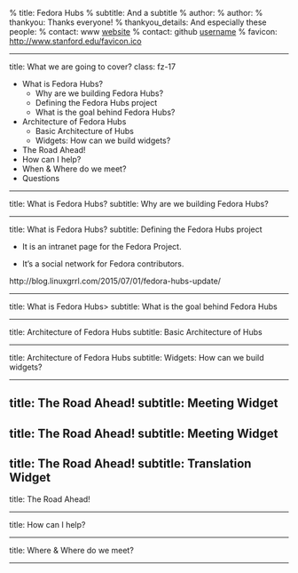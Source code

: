 % title: Fedora Hubs
% subtitle: And a subtitle
% author: 
% author: 
% thankyou: Thanks everyone!
% thankyou_details: And especially these people:
% contact: <span>www</span> <a href="http://www.google.edu/">website</a>
% contact: <span>github</span> <a href="http://github.com">username</a>
% favicon: http://www.stanford.edu/favicon.ico

---
title: What we are going to cover?
class: fz-17

- What is Fedora Hubs?
    - Why are we building Fedora Hubs?
    - Defining the Fedora Hubs project
    - What is the goal behind Fedora Hubs?
- Architecture of Fedora Hubs
    - Basic Architecture of Hubs
    - Widgets: How can we build widgets?
- The Road Ahead!
- How can I help?
- When & Where do we meet?
- Questions

---
title: What is Fedora Hubs?
subtitle: Why are we building Fedora Hubs?

---
title: What is Fedora Hubs?
subtitle: Defining the Fedora Hubs project

- It is an intranet page for the Fedora Project.
 
- It’s a social network for Fedora contributors.

<footer class="source">http://blog.linuxgrrl.com/2015/07/01/fedora-hubs-update/</footer>

---
title: What is Fedora Hubs>
subtitle: What is the goal behind Fedora Hubs

---
title: Architecture of Fedora Hubs
subtitle: Basic Architecture of Hubs

---
title: Architecture of Fedora Hubs
subtitle: Widgets: How can we build widgets?

---
title: The Road Ahead!
subtitle: Meeting Widget
---
title: The Road Ahead!
subtitle: Meeting Widget
---
title: The Road Ahead!
subtitle: Translation Widget
---
title: The Road Ahead!

---
title: How can I help?

---
title: Where & Where do we meet?

---
